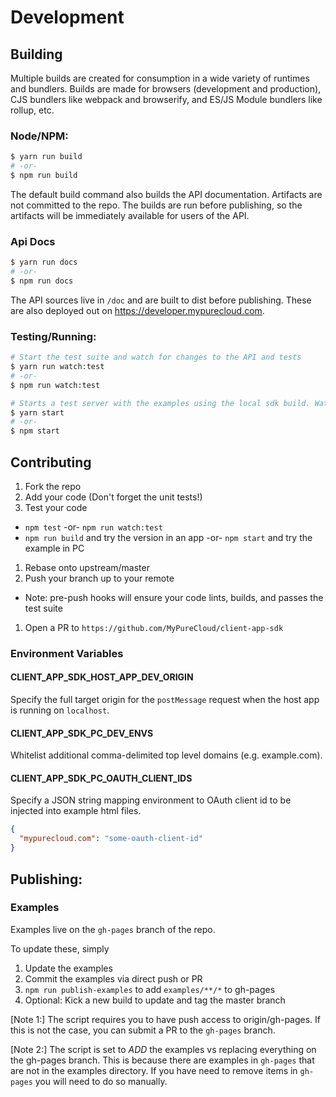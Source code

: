 # Development

## Building
Multiple builds are created for consumption in a wide variety of runtimes and bundlers. Builds are made for browsers (development and production), CJS bundlers like webpack and browserify, and ES/JS Module bundlers like rollup, etc.

### Node/NPM:

```bash
$ yarn run build
# -or-
$ npm run build
```

The default build command also builds the API documentation.  Artifacts are not committed to the repo.  The builds are run before publishing, so the artifacts will be immediately available for users of the API.

### Api Docs

```bash
$ yarn run docs 
# -or-
$ npm run docs 
```

The API sources live in `/doc` and are built to dist before publishing.  These are also deployed out on https://developer.mypurecloud.com.

### Testing/Running:

```bash
# Start the test suite and watch for changes to the API and tests 
$ yarn run watch:test 
# -or-
$ npm run watch:test 

# Starts a test server with the examples using the local sdk build. Watches for changes.
$ yarn start 
# -or-
$ npm start
```

## Contributing
1. Fork the repo
1. Add your code (Don't forget the unit tests!)
1. Test your code
  * `npm test` -or- `npm run watch:test`
  * `npm run build` and try the version in an app -or- `npm start` and try the example in PC
1. Rebase onto upstream/master
1. Push your branch up to your remote
  * Note: pre-push hooks will ensure your code lints, builds, and passes the test suite
1. Open a PR to `https://github.com/MyPureCloud/client-app-sdk`

### Environment Variables

#### CLIENT_APP_SDK_HOST_APP_DEV_ORIGIN
Specify the full target origin for the `postMessage` request when the host app is running on `localhost`.

#### CLIENT_APP_SDK_PC_DEV_ENVS
Whitelist additional comma-delimited top level domains (e.g. example.com).

#### CLIENT_APP_SDK_PC_OAUTH_CLIENT_IDS
Specify a JSON string mapping environment to OAuth client id to be injected into example html files.
```json
{
  "mypurecloud.com": "some-oauth-client-id"
}
```

## Publishing:

### Examples
Examples live on the `gh-pages` branch of the repo.

To update these, simply
1. Update the examples
1. Commit the examples via direct push or PR
1. `npm run publish-examples` to add `examples/**/*` to gh-pages
1. Optional: Kick a new build to update and tag the master branch

[Note 1:] The script requires you to have push access to origin/gh-pages.  If this is not the case, you can submit a PR to the `gh-pages` branch.

[Note 2:] The script is set to *ADD* the examples vs replacing everything on the gh-pages branch.  This is because there are examples in `gh-pages` that are not in the examples directory.  If you have need to remove items in `gh-pages` you will need to do so manually.
